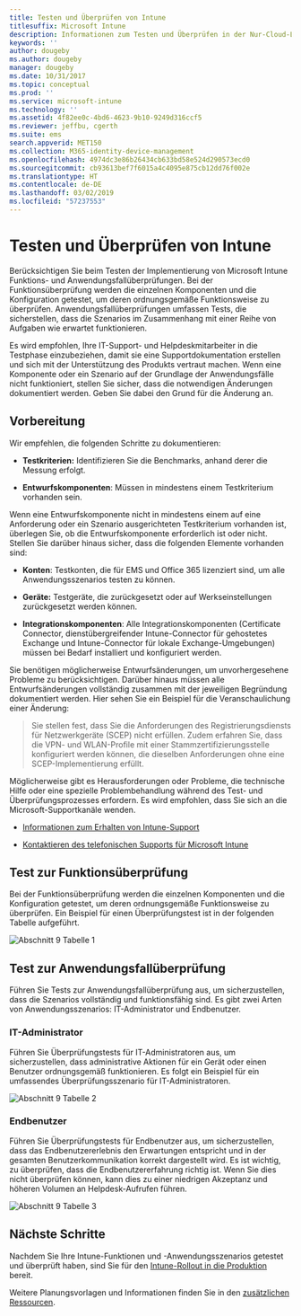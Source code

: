 ```yaml
---
title: Testen und Überprüfen von Intune
titlesuffix: Microsoft Intune
description: Informationen zum Testen und Überprüfen in der Nur-Cloud-Lösung von Intune in Ihrer Umgebung
keywords: ''
author: dougeby
ms.author: dougeby
manager: dougeby
ms.date: 10/31/2017
ms.topic: conceptual
ms.prod: ''
ms.service: microsoft-intune
ms.technology: ''
ms.assetid: 4f82ee0c-4bd6-4623-9b10-9249d316ccf5
ms.reviewer: jeffbu, cgerth
ms.suite: ems
search.appverid: MET150
ms.collection: M365-identity-device-management
ms.openlocfilehash: 4974dc3e86b26434cb633bd58e524d290573ecd0
ms.sourcegitcommit: cb93613bef7f6015a4c4095e875cb12dd76f002e
ms.translationtype: HT
ms.contentlocale: de-DE
ms.lasthandoff: 03/02/2019
ms.locfileid: "57237553"
---
```

# <a name="intune-testing-and-validation"></a>Testen und Überprüfen von Intune

Berücksichtigen Sie beim Testen der Implementierung von Microsoft Intune Funktions- und Anwendungsfallüberprüfungen. Bei der Funktionsüberprüfung werden die einzelnen Komponenten und die Konfiguration getestet, um deren ordnungsgemäße Funktionsweise zu überprüfen. Anwendungsfallüberprüfungen umfassen Tests, die sicherstellen, dass die Szenarios im Zusammenhang mit einer Reihe von Aufgaben wie erwartet funktionieren. 

Es wird empfohlen, Ihre IT-Support- und Helpdeskmitarbeiter in die Testphase einzubeziehen, damit sie eine Supportdokumentation erstellen und sich mit der Unterstützung des Produkts vertraut machen. Wenn eine Komponente oder ein Szenario auf der Grundlage der Anwendungsfälle nicht funktioniert, stellen Sie sicher, dass die notwendigen Änderungen dokumentiert werden. Geben Sie dabei den Grund für die Änderung an.

## <a name="before-you-begin"></a>Vorbereitung

Wir empfehlen, die folgenden Schritte zu dokumentieren:

-   **Testkriterien:** Identifizieren Sie die Benchmarks, anhand derer die Messung erfolgt.

-   **Entwurfskomponenten**: Müssen in mindestens einem Testkriterium vorhanden sein.

Wenn eine Entwurfskomponente nicht in mindestens einem auf eine Anforderung oder ein Szenario ausgerichteten Testkriterium vorhanden ist, überlegen Sie, ob die Entwurfskomponente erforderlich ist oder nicht. Stellen Sie darüber hinaus sicher, dass die folgenden Elemente vorhanden sind:

-   **Konten**: Testkonten, die für EMS und Office 365 lizenziert sind, um alle Anwendungsszenarios testen zu können.

-   **Geräte:** Testgeräte, die zurückgesetzt oder auf Werkseinstellungen zurückgesetzt werden können.

-   **Integrationskomponenten**: Alle Integrationskomponenten (Certificate Connector, dienstübergreifender Intune-Connector für gehostetes Exchange und Intune-Connector für lokale Exchange-Umgebungen) müssen bei Bedarf installiert und konfiguriert werden.

Sie benötigen möglicherweise Entwurfsänderungen, um unvorhergesehene Probleme zu berücksichtigen. Darüber hinaus müssen alle Entwurfsänderungen vollständig zusammen mit der jeweiligen Begründung dokumentiert werden. Hier sehen Sie ein Beispiel für die Veranschaulichung einer Änderung:

<blockquote>Sie stellen fest, dass Sie die Anforderungen des Registrierungsdiensts für Netzwerkgeräte (SCEP) nicht erfüllen. Zudem erfahren Sie, dass die VPN- und WLAN-Profile mit einer Stammzertifizierungsstelle konfiguriert werden können, die dieselben Anforderungen ohne eine SCEP-Implementierung erfüllt.</blockquote>

Möglicherweise gibt es Herausforderungen oder Probleme, die technische Hilfe oder eine spezielle Problembehandlung während des Test- und Überprüfungsprozesses erfordern. Es wird empfohlen, dass Sie sich an die Microsoft-Supportkanäle wenden.

-   [Informationen zum Erhalten von Intune-Support](get-support.md)

-   [Kontaktieren des telefonischen Supports für Microsoft Intune](get-support.md)

## <a name="functional-validation-testing"></a>Test zur Funktionsüberprüfung

Bei der Funktionsüberprüfung werden die einzelnen Komponenten und die Konfiguration getestet, um deren ordnungsgemäße Funktionsweise zu überprüfen. Ein Beispiel für einen Überprüfungstest ist in der folgenden Tabelle aufgeführt.

![Abschnitt 9 Tabelle 1](./media/section-9-image-1-table.PNG)

## <a name="use-case-validation-testing"></a>Test zur Anwendungsfallüberprüfung

Führen Sie Tests zur Anwendungsfallüberprüfung aus, um sicherzustellen, dass die Szenarios vollständig und funktionsfähig sind. Es gibt zwei Arten von Anwendungsszenarios: IT-Administrator und Endbenutzer.

### <a name="it-admin"></a>IT-Administrator

Führen Sie Überprüfungstests für IT-Administratoren aus, um sicherzustellen, dass administrative Aktionen für ein Gerät oder einen Benutzer ordnungsgemäß funktionieren. Es folgt ein Beispiel für ein umfassendes Überprüfungsszenario für IT-Administratoren.

![Abschnitt 9 Tabelle 2](./media/section-9-image-2-table.PNG)

### <a name="end-user"></a>Endbenutzer

Führen Sie Überprüfungstests für Endbenutzer aus, um sicherzustellen, dass das Endbenutzererlebnis den Erwartungen entspricht und in der gesamten Benutzerkommunikation korrekt dargestellt wird. Es ist wichtig, zu überprüfen, dass die Endbenutzererfahrung richtig ist. Wenn Sie dies nicht überprüfen können, kann dies zu einer niedrigen Akzeptanz und höheren Volumen an Helpdesk-Aufrufen führen.

![Abschnitt 9 Tabelle 3](./media/section-9-image-3-table.PNG)

## <a name="next-steps"></a>Nächste Schritte

Nachdem Sie Ihre Intune-Funktionen und -Anwendungsszenarios getestet und überprüft haben, sind Sie für den [Intune-Rollout in die Produktion](planning-guide-rollout-plan.md) bereit.

Weitere Planungsvorlagen und Informationen finden Sie in den [zusätzlichen Ressourcen](planning-guide-resources.md).
